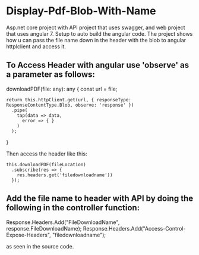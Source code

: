 # Display-Pdf-Blob-With-Name
Asp.net core project with API project that uses swagger, and web project that uses angular 7. Setup to auto build the angular code. The project shows how u can pass the file name down in the header with the blob to angular httplclient and access it.


## To Access Header with angular use 'observe' as  a parameter as follows:


downloadPDF(file: any): any {
    const url = file;

    return this.httpClient.get(url, { responseType: ResponseContentType.Blob, observe: 'response' })
      .pipe(
        tap(data => data,
          error => { }
        )
      );
  }
      
Then access the header like this:

    this.downloadPDF(fileLocation)
      .subscribe(res => {
        res.headers.get('filedownloadname'))
      });

## Add the file name to header with API by doing the following in the controller function:


Response.Headers.Add("FileDownloadName", response.FileDownloadName);
Response.Headers.Add("Access-Control-Expose-Headers", "filedownloadname");


as seen in the source code.
